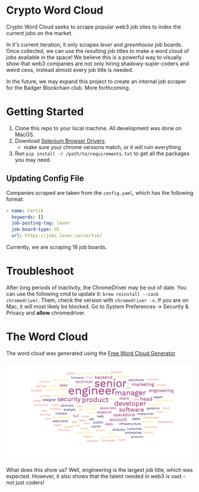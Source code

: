 # Crypto Word Cloud

Crypto Word Cloud seeks to scrape popular web3 job sites to index the current jobs on the market.

In it's current iteration, it only scrapes _lever_ and _greenhouse_ job boards. Once collected, we can use the resulting job titles to make a word cloud of jobs available in the space! We believe this is a powerful way to visually show that web3 companies are not only hiring shadowy-super-coders and weird ceos, instead almost every job title is needed.

In the future, we may expand this project to create an internal job scraper for the Badger Blockchain club. More forthcoming.

# Getting Started

1. Clone this repo to your local machine. All development was done on MacOS.
2. Download [Selenium Browser Drivers](https://www.selenium.dev/documentation/webdriver/getting_started/install_drivers/).
   - make sure your chrome versions match, or it will ruin everything
3. Run `pip install -r /path/to/requirements.txt` to get all the packages you may need.

## Updating Config File

Companies scraped are taken from the `config.yaml`, which has the following format:

```yaml
- name: Certik
  keywords: []
  job-posting-tag: lever
  job-board-type: h5
  url: https://jobs.lever.co/certik/
```

Currently, we are scraping 16 job boards.

# Troubleshoot

After long periods of inactivity, the ChromeDriver may be out of date. You can use the following cmd to update it: `brew reinstall --cask chromedriver`. Them, check the version with `chromedriver -v`. If you are on Mac, it will most likely be blocked. Go to System Preferences -> Security & Privacy and **allow** chromedriver.

# The Word Cloud

The word cloud was generated using the [Free Word Cloud Generator](https://www.freewordcloudgenerator.com/generatewordcloud)

![Alt Text](WordCloud.png)

What does this show us? Well, engineering is the largest job title, which was expected. However, it also shows that the talent needed in web3 is vast - not just coders!
